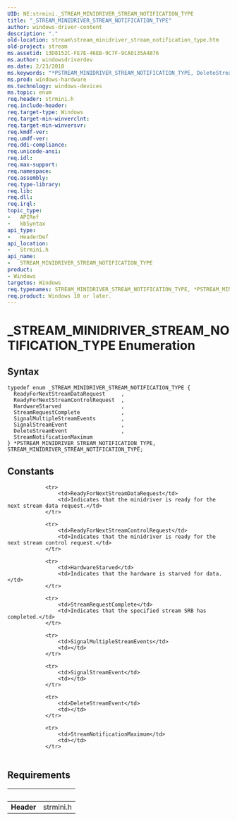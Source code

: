 ```yaml
---
UID: NE:strmini._STREAM_MINIDRIVER_STREAM_NOTIFICATION_TYPE
title: "_STREAM_MINIDRIVER_STREAM_NOTIFICATION_TYPE"
author: windows-driver-content
description: "."
old-location: stream\stream_minidriver_stream_notification_type.htm
old-project: stream
ms.assetid: 13D8152C-FE7E-46EB-9C7F-9CA0135A4B76
ms.author: windowsdriverdev
ms.date: 2/23/2018
ms.keywords: "*PSTREAM_MINIDRIVER_STREAM_NOTIFICATION_TYPE, DeleteStreamEvent, HardwareStarved, PSTREAM_MINIDRIVER_STREAM_NOTIFICATION_TYPE, PSTREAM_MINIDRIVER_STREAM_NOTIFICATION_TYPE enumeration pointer [Streaming Media Devices], ReadyForNextStreamControlRequest, ReadyForNextStreamDataRequest, STREAM_MINIDRIVER_STREAM_NOTIFICATION_TYPE, STREAM_MINIDRIVER_STREAM_NOTIFICATION_TYPE enumeration [Streaming Media Devices], SignalMultipleStreamEvents, SignalStreamEvent, StreamNotificationMaximum, StreamRequestComplete, _STREAM_MINIDRIVER_STREAM_NOTIFICATION_TYPE, stream.stream_minidriver_stream_notification_type, strmini/DeleteStreamEvent, strmini/HardwareStarved, strmini/PSTREAM_MINIDRIVER_STREAM_NOTIFICATION_TYPE, strmini/ReadyForNextStreamControlRequest, strmini/ReadyForNextStreamDataRequest, strmini/STREAM_MINIDRIVER_STREAM_NOTIFICATION_TYPE, strmini/SignalMultipleStreamEvents, strmini/SignalStreamEvent, strmini/StreamNotificationMaximum, strmini/StreamRequestComplete"
ms.prod: windows-hardware
ms.technology: windows-devices
ms.topic: enum
req.header: strmini.h
req.include-header: 
req.target-type: Windows
req.target-min-winverclnt: 
req.target-min-winversvr: 
req.kmdf-ver: 
req.umdf-ver: 
req.ddi-compliance: 
req.unicode-ansi: 
req.idl: 
req.max-support: 
req.namespace: 
req.assembly: 
req.type-library: 
req.lib: 
req.dll: 
req.irql: 
topic_type:
-	APIRef
-	kbSyntax
api_type:
-	HeaderDef
api_location:
-	Strmini.h
api_name:
-	STREAM_MINIDRIVER_STREAM_NOTIFICATION_TYPE
product:
- Windows
targetos: Windows
req.typenames: STREAM_MINIDRIVER_STREAM_NOTIFICATION_TYPE, *PSTREAM_MINIDRIVER_STREAM_NOTIFICATION_TYPE
req.product: Windows 10 or later.
---
```


# _STREAM_MINIDRIVER_STREAM_NOTIFICATION_TYPE Enumeration


## Syntax
```
typedef enum _STREAM_MINIDRIVER_STREAM_NOTIFICATION_TYPE {
  ReadyForNextStreamDataRequest     ,
  ReadyForNextStreamControlRequest  ,
  HardwareStarved                   ,
  StreamRequestComplete             ,
  SignalMultipleStreamEvents        ,
  SignalStreamEvent                 ,
  DeleteStreamEvent                 ,
  StreamNotificationMaximum
} *PSTREAM_MINIDRIVER_STREAM_NOTIFICATION_TYPE, STREAM_MINIDRIVER_STREAM_NOTIFICATION_TYPE;
```

## Constants

<table>
            
                <tr>
                    <td>ReadyForNextStreamDataRequest</td>
                    <td>Indicates that the minidriver is ready for the next stream data request.</td>
                </tr>
            
                <tr>
                    <td>ReadyForNextStreamControlRequest</td>
                    <td>Indicates that the minidriver is ready for the next stream control request.</td>
                </tr>
            
                <tr>
                    <td>HardwareStarved</td>
                    <td>Indicates that the hardware is starved for data.</td>
                </tr>
            
                <tr>
                    <td>StreamRequestComplete</td>
                    <td>Indicates that the specified stream SRB has completed.</td>
                </tr>
            
                <tr>
                    <td>SignalMultipleStreamEvents</td>
                    <td></td>
                </tr>
            
                <tr>
                    <td>SignalStreamEvent</td>
                    <td></td>
                </tr>
            
                <tr>
                    <td>DeleteStreamEvent</td>
                    <td></td>
                </tr>
            
                <tr>
                    <td>StreamNotificationMaximum</td>
                    <td></td>
                </tr>
</table>


## Requirements
| &nbsp; | &nbsp; |
| ---- |:---- |
| **Header** | strmini.h |